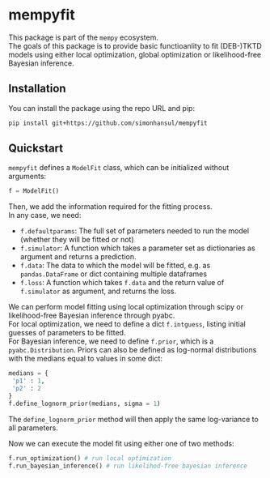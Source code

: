 # mempyfit

This package is part of the `mempy` ecosystem. <br>
The goals of this package is to provide basic functioanlity to fit (DEB-)TKTD models using either local optimization, global optimization or likelihood-free Bayesian inference.


## Installation

You can install the package using the repo URL and pip:

```bash
pip install git+https://github.com/simonhansul/mempyfit
```

## Quickstart


`mempyfit` defines a `ModelFit` class, which can be initialized without arguments:

```Python
f = ModelFit()
```

Then, we add the information required for the fitting process. <br>
In any case, we need:

- `f.defaultparams`: The full set of parameters needed to run the model (whether they will be fitted or not)
- `f.simulator`: A function which takes a parameter set as dictionaries as argument and returns a prediction.
- `f.data`: The data to which the model will be fitted, e.g. as `pandas.DataFrame` or dict containing multiple dataframes
- `f.loss`: A function which takes `f.data` and the return value of `f.simulator` as argument, and returns the loss.

 We can perform model fitting using local optimization through scipy or likelihood-free Bayesian inference through pyabc. <br>
 For local optimization, we need to define a dict `f.intguess`, listing initial guesses of parameters to be fitted. <br>
 For Bayesian inference, we need to define `f.prior`, which is a `pyabc.Distribution`. 
 Priors can also be defined as log-normal distributions with the medians equal to values in some dict:

 ```Python
medians = {
  'p1' : 1,
  'p2' : 2
}
f.define_lognorm_prior(medians, sigma = 1)
```

The `define_lognorm_prior` method will then apply the same log-variance to all parameters. <br> 

Now we can execute the model fit using either one of two methods:

```Python
f.run_optimization() # run local optimization
f.run_bayesian_inference() # run likelihod-free bayesian inference
```
 
